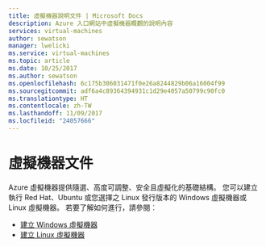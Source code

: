 ```yaml
---
title: 虛擬機器說明文件 | Microsoft Docs
description: Azure 入口網站中虛擬機器概觀的說明內容
services: virtual-machines
author: sewatson
manager: lwelicki
ms.service: virtual-machines
ms.topic: article
ms.date: 10/25/2017
ms.author: sewatson
ms.openlocfilehash: 6c175b306031471f0e26a8244829b06a16004f99
ms.sourcegitcommit: adf6a4c89364394931c1d29e4057a50799c90fc0
ms.translationtype: HT
ms.contentlocale: zh-TW
ms.lasthandoff: 11/09/2017
ms.locfileid: "24057666"
---
```

# <a name="virtual-machines-documentation"></a>虛擬機器文件
Azure 虛擬機器提供隨選、高度可調整、安全且虛擬化的基礎結構。 您可以建立執行 Red Hat、Ubuntu 或您選擇之 Linux 發行版本的 Windows 虛擬機器或 Linux 虛擬機器。 若要了解如何進行，請參閱︰

- [建立 Windows 虛擬機器](/azure/virtual-machines/windows/quick-create-portal/?WT.mc_id=UIHelpPilot)
- [建立 Linux 虛擬機器](/azure/virtual-machines/linux/quick-create-portal/?WT.mc_id=UIHelpPilot)







